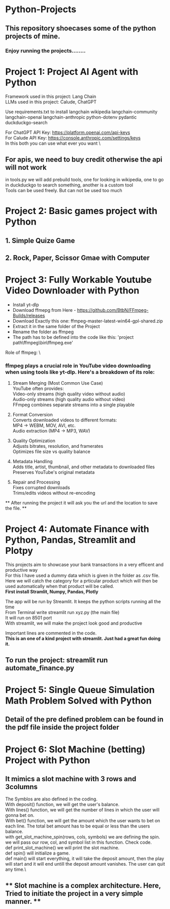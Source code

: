 # Python-Projects
## This repository shoecases some of the python projects of mine.
### Enjoy running the projects........ 

# Project 1: Project AI Agent with Python
Framework used in this project: Lang Chain \
LLMs used in this project: Calude, ChatGPT 

Use requirements.txt to install langchain wikipedia langchain-community langchain-openai langchain-anthropic python-dotenv pydantic duckduckgo-search 

For ChatGPT API Key: https://platform.openai.com/api-keys \
For Calude API Key: https://console.anthropic.com/settings/keys \
In this both you can use what ever you want \
## **For apis, we need to buy credit otherwise the api will not work** 

in tools.py we will add prebuild tools, one for looking in wikipedia, one to go in duckduckgo to search something, another is a custom tool \
Tools can be used freely. But can not be used too much


# Project 2: Basic games project with Python

## 1. Simple Quize Game
## 2. Rock, Paper, Scissor Gmae with Computer

# Project 3: Fully Workable Youtube Video Downloader with Python

- Install yt-dlp 
- Download ffmepg from Here - https://github.com/BtbN/FFmpeg-Builds/releases 
- Download Exactly this one: ffmpeg-master-latest-win64-gpl-shared.zip 
- Extract it in the same folder of the Project 
- Rename the folder as ffmpeg 
- The path has to be defined into the code like this: 'project path\ffmpeg\bin\ffmpeg.exe' 

Role of ffmpeg: \
### **ffmpeg plays a crucial role in YouTube video downloading when using tools like yt-dlp**. Here's a breakdown of its role: 

1. Stream Merging (Most Common Use Case) \
YouTube often provides: \
Video-only streams (high quality video without audio) \
Audio-only streams (high quality audio without video) \
FFmpeg combines  separate streams into a single playable  

2. Format Conversion \
Converts downloaded videos to different formats: \
MP4 → WEBM, MOV, AVI, etc. \
Audio extraction (MP4 → MP3, WAV) 

3. Quality Optimization \
Adjusts bitrates, resolution, and framerates \
Optimizes file size vs quality balance 

4. Metadata Handling \
Adds title, artist, thumbnail, and other metadata to downloaded files \
Preserves YouTube's original metadata 

5. Repair and Processing \
Fixes corrupted downloads \
Trims/edits videos without re-encoding 

** After running the project it will ask you the url and the location to save the file. **


# Project 4: Automate Finance with Python, Pandas, Streamlit and Plotpy

This projects aim to showcase your bank transactions in a very efficent and productive way \
For this I have used a dummy data which is given in the folder as .csv file.\
Here we will catch the category for a prticular product which will then be used automatically when that product will be called.\
**First install Stramlit, Numpy, Pandas, Plotly**

The app will be run by Streamlit. It keeps the python scripts running all the time \
From Terminal write streamlit run xyz.py (the main file) \
It will run on 8501 port \
With streamlit, we will make the project look good and productive 

Important lines are commented in the code. \
**This is an one of a kind project with streamlit. Just had a great fun doing it.**
## To run the project: **streamlit run automate_finance.py**

# Project 5: Single Queue Simulation Math Problem Solved with Python
## Detail of the pre defined problem can be found in the pdf file inside the project folder

# Project 6: Slot Machine (betting) Project with Python

## It mimics a slot machine with 3 rows and 3columns
The Symblos are also defined in the coding.\
With deposit() function, we will get the user's balance.\
With lines() function, we will get the number of lines in which the user will gonna bet on.\
With bet() function, we will get the amount which the user wants to bet on each line. The total bet amount has to be equal or less than the users balance.\
with get_slot_machine_spin(rows, cols, symbols) we are defining the spin. we will pass our row, col, and symbol list in this function. Check code.\
def print_slot_machine() we will print the slot machine.\
def spin() will initialize a  game.\
def main() will start everything, it will take the deposit amount, then the play will start and it will end untill the deposit amount vanishes. The user can quit any time.\
## **  Slot machine is a complex architecture. Here, Tried to initiate the project in a very simple manner. **
